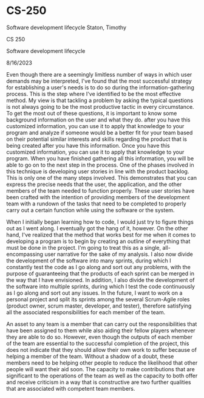 # CS-250
Software development lifecycle
Staton, Timothy

CS 250

Software development lifecycle

8/16/2023

Even though there are a seemingly limitless number of ways in which user demands may be interpreted, I've found that the most successful strategy for establishing a user's needs is to do so during the information-gathering process. This is the step where I've identified to be the most effective method. My view is that tackling a problem by asking the typical questions is not always going to be the most productive tactic in every circumstance. To get the most out of these questions, it is important to know some background information on the user and what they do. after you have this customized information, you can use it to apply that knowledge to your program and analyze if someone would be a better fit for your team based on their potential similar interests and skills regarding the product that is being created after you have this information. Once you have this customized information, you can use it to apply that knowledge to your program. When you have finished gathering all this information, you will be able to go on to the next step in the process. One of the phases involved in this technique is developing user stories in line with the product backlog. This is only one of the many steps involved. This demonstrates that you can express the precise needs that the user, the application, and the other members of the team needed to function properly. These user stories have been crafted with the intention of providing members of the development team with a rundown of the tasks that need to be completed to properly carry out a certain function while using the software or the system.

When I initially began learning how to code, I would just try to figure things out as I went along. I eventually got the hang of it, however. On the other hand, I've realized that the method that works best for me when it comes to developing a program is to begin by creating an outline of everything that must be done in the project. I'm going to treat this as a single, all-encompassing user narrative for the sake of my analysis. I also now divide the development of the software into many sprints, during which I constantly test the code as I go along and sort out any problems, with the purpose of guaranteeing that the products of each sprint can be merged in the way that I have envisioned. In addition, I also divide the development of the software into multiple sprints, during which I test the code continuously as I go along and sort out any issues. In the future, I want to work on a personal project and split its sprints among the several Scrum-Agile roles (product owner, scrum master, developer, and tester), therefore satisfying all the associated responsibilities for each member of the team.

An asset to any team is a member that can carry out the responsibilities that have been assigned to them while also aiding their fellow players whenever they are able to do so. However, even though the outputs of each member of the team are essential to the successful completion of the project, this does not indicate that they should allow their own work to suffer because of helping a member of the team. Without a shadow of a doubt, these members need to be helping other people to reduce the likelihood that other people will want their aid soon. The capacity to make contributions that are significant to the operations of the team as well as the capacity to both offer and receive criticism in a way that is constructive are two further qualities that are associated with competent team members.
